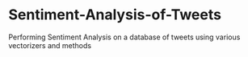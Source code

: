 # Sentiment-Analysis-of-Tweets
Performing Sentiment Analysis on a database of tweets using various vectorizers and methods
